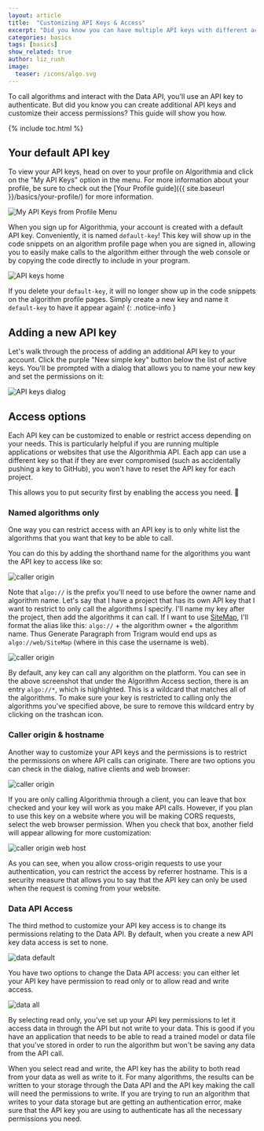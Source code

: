 ```yaml
---
layout: article
title:  "Customizing API Keys & Access"
excerpt: "Did you know you can have multiple API keys with different access permissions?"
categories: basics
tags: [basics]
show_related: true
author: liz_rush
image:
  teaser: /icons/algo.svg
---
```


To call algorithms and interact with the Data API, you'll use an API key to authenticate. But did you know you can create additional API keys and customize their access permissions? This guide will show you how.

{% include toc.html %}

## Your default API key

To view your API keys, head on over to your profile on Algorithmia and click on the "My API Keys" option in the menu. For more information about your profile, be sure to check out the [Your Profile guide]({{ site.baseurl }}/basics/your-profile/) for more information.

<img src="{{ site.baseurl }}/images/post_images/api_keys/my_api_keys_from_profile.png" alt="My API Keys from Profile Menu" class="screenshot img-sm">

When you sign up for Algorithmia, your account is created with a default API key. Conveniently, it is named `default-key`! This key will show up in the code snippets on an algorithm profile page when you are signed in, allowing you to easily make calls to the algorithm either through the web console or by copying the code directly to include in your program.

<img src="{{ site.baseurl }}/images/post_images/api_keys/default-key.png" alt="API keys home" class="screenshot img-sm">

If you delete your `default-key`, it will no longer show up in the code snippets on the algorithm profile pages. Simply create a new key and name it `default-key` to have it appear again!
{: .notice-info }

## Adding a new API key

Let's walk through the process of adding an additional API key to your account. Click the purple "New simple key" button below the list of active keys. You'll be prompted with a dialog that allows you to name your new key and set the permissions on it:

<img src="{{ site.baseurl }}/images/post_images/api_keys/new-simple-key.png" alt="API keys dialog" class="screenshot img-sm">

## Access options

Each API key can be customized to enable or restrict access depending on your needs. This is particularly helpful if you are running multiple applications or websites that use the Algorithmia API. Each app can use a different key so that if they are ever compromised (such as accidentally pushing a key to GitHub), you won't have to reset the API key for each project.

This allows you to put security first by enabling the access you need. :closed_lock_with_key:

### Named algorithms only

One way you can restrict access with an API key is to only white list the algorithms that you want that key to be able to call.

You can do this by adding the shorthand name for the algorithms you want the API key to access like so:

<img src="{{ site.baseurl }}/images/post_images/api_keys/algo_restrictions.png" alt="caller origin" class="screenshot img-sm">

Note that `algo://` is the prefix you'll need to use before the owner name and algorithm name. Let's say that I have a project that has its own API key that I want to restrict to only call the algorithms I specify. I'll name my key after the project, then add the algorithms it can call. If I want to use [SiteMap](https://algorithmia.com/algorithms/web/SiteMap), I'll format the alias like this: `algo://` + the algorithm owner + the algorithm name. Thus Generate Paragraph from Trigram would end ups as `algo://web/SiteMap` (where in this case the username is web).


<img src="{{ site.baseurl }}/images/post_images/api_keys/algo_restrictions_no_star.png" alt="caller origin" class="screenshot img-sm">

By default, any key can call any algorithm on the platform. You can see in the above screenshot that under the Algorithm Access section, there is an entry `algo://*`, which is highlighted. This is a wildcard that matches all of the algorithms. To make sure your key is restricted to calling only the algorithms you've specified above, be sure to remove this wildcard entry by clicking on the trashcan icon.

### Caller origin & hostname

Another way to customize your API keys and the permissions is to restrict the permissions on where API calls can originate. There are two options you can check in the dialog, native clients and web browser:

<img src="{{ site.baseurl }}/images/post_images/api_keys/call_origin.png" alt="caller origin" class="screenshot img-sm">

If you are only calling Algorithmia through a client, you can leave that box checked and your key will work as you make API calls. However, if you plan to use this key on a website where you will be making CORS requests, select the web browser permission. When you check that box, another field will appear allowing for more customization:

<img src="{{ site.baseurl }}/images/post_images/api_keys/call_origin_web.png" alt="caller origin web host" class="screenshot img-sm">

As you can see, when you allow cross-origin requests to use your authentication, you can restrict the access by referrer hostname. This is a security measure that allows you to say that the API key can only be used when the request is coming from your website.

### Data API Access

The third method to customize your API key access is to change its permissions relating to the Data API. By default, when you create a new API key data access is set to none.

<img src="{{ site.baseurl }}/images/post_images/api_keys/data_none.png" alt="data default" class="screenshot img-sm">

You have two options to change the Data API access: you can either let your API key have permission to read only or to allow read and write access.

<img src="{{ site.baseurl }}/images/post_images/api_keys/data_all.png" alt="data all" class="screenshot img-sm">

By selecting read only, you've set up your API key permissions to let it access data in through the API but not write to your data. This is good if you have an application that needs to be able to read a trained model or data file that you've stored in order to run the algorithm but won't be saving any data from the API call.

When you select read and write, the API key has the ability to both read from your data as well as write to it. For many algorithms, the results can be written to your storage through the Data API and the API key making the call will need the permissions to write. If you are trying to run an algorithm that writes to your data storage but are getting an authentication error, make sure that the API key you are using to authenticate has all the necessary permissions you need.

